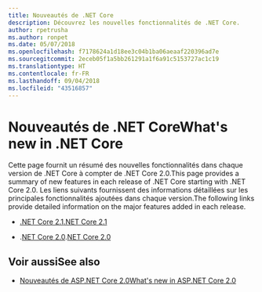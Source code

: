 ```yaml
---
title: Nouveautés de .NET Core
description: Découvrez les nouvelles fonctionnalités de .NET Core.
author: rpetrusha
ms.author: ronpet
ms.date: 05/07/2018
ms.openlocfilehash: f7178624a1d18ee3c04b1ba06aeaaf220396ad7e
ms.sourcegitcommit: 2eceb05f1a5bb261291a1f6a91c5153727ac1c19
ms.translationtype: HT
ms.contentlocale: fr-FR
ms.lasthandoff: 09/04/2018
ms.locfileid: "43516857"
---
```

# <a name="whats-new-in-net-core"></a><span data-ttu-id="0d975-103">Nouveautés de .NET Core</span><span class="sxs-lookup"><span data-stu-id="0d975-103">What's new in .NET Core</span></span>

<span data-ttu-id="0d975-104">Cette page fournit un résumé des nouvelles fonctionnalités dans chaque version de .NET Core à compter de .NET Core 2.0.</span><span class="sxs-lookup"><span data-stu-id="0d975-104">This page provides a summary of new features in each release of .NET Core starting with .NET Core 2.0.</span></span> <span data-ttu-id="0d975-105">Les liens suivants fournissent des informations détaillées sur les principales fonctionnalités ajoutées dans chaque version.</span><span class="sxs-lookup"><span data-stu-id="0d975-105">The following links provide detailed information on the major features added in each release.</span></span>

- [<span data-ttu-id="0d975-106">.NET Core 2.1</span><span class="sxs-lookup"><span data-stu-id="0d975-106">.NET Core 2.1</span></span>](dotnet-core-2-1.md)

- <span data-ttu-id="0d975-107">.[NET Core 2.0](dotnet-core-2-0.md)</span><span class="sxs-lookup"><span data-stu-id="0d975-107">.[NET Core 2.0](dotnet-core-2-0.md)</span></span>

## <a name="see-also"></a><span data-ttu-id="0d975-108">Voir aussi</span><span class="sxs-lookup"><span data-stu-id="0d975-108">See also</span></span>

* [<span data-ttu-id="0d975-109">Nouveautés de ASP.NET Core 2.0</span><span class="sxs-lookup"><span data-stu-id="0d975-109">What's new in ASP.NET Core 2.0</span></span>](/aspnet/core/aspnetcore-2.0)
